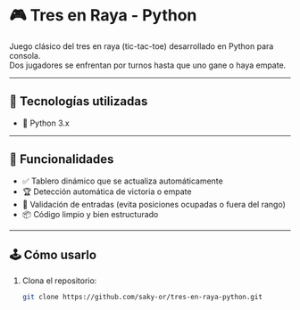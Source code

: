 # 🎮 Tres en Raya - Python

Juego clásico del tres en raya (tic-tac-toe) desarrollado en Python para consola.  
Dos jugadores se enfrentan por turnos hasta que uno gane o haya empate.

---

## 🚀 Tecnologías utilizadas

- 🐍 Python 3.x

---

## 🧠 Funcionalidades

- ✅ Tablero dinámico que se actualiza automáticamente
- 🏆 Detección automática de victoria o empate
- 🔐 Validación de entradas (evita posiciones ocupadas o fuera del rango)
- 📦 Código limpio y bien estructurado

---

## 🕹️ Cómo usarlo

1. Clona el repositorio:
   ```bash
   git clone https://github.com/saky-or/tres-en-raya-python.git
